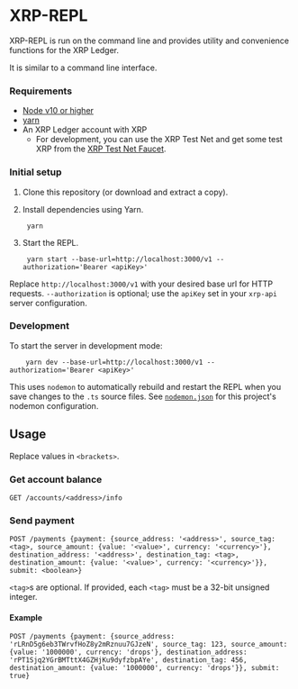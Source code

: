 # XRP-REPL

XRP-REPL is run on the command line and provides utility and convenience functions for the XRP Ledger.

It is similar to a command line interface.

### Requirements

- [Node v10 or higher](https://nodejs.org/en/download/)
- [yarn](https://yarnpkg.com/en/)
- An XRP Ledger account with XRP
    - For development, you can use the XRP Test Net and get some test XRP from the [XRP Test Net Faucet](https://developers.ripple.com/xrp-test-net-faucet.html).

### Initial setup

1. Clone this repository (or download and extract a copy).

2. Install dependencies using Yarn.

        yarn

3. Start the REPL.

        yarn start --base-url=http://localhost:3000/v1 --authorization='Bearer <apiKey>'

Replace `http://localhost:3000/v1` with your desired base url for HTTP requests. `--authorization` is optional; use the `apiKey` set in your `xrp-api` server configuration.

### Development

To start the server in development mode:

        yarn dev --base-url=http://localhost:3000/v1 --authorization='Bearer <apiKey>'

This uses `nodemon` to automatically rebuild and restart the REPL when you save changes to the `.ts` source files. See [`nodemon.json`](./nodemon.json) for this project's nodemon configuration.

## Usage

Replace values in `<brackets>`.

### Get account balance

    GET /accounts/<address>/info

### Send payment

    POST /payments {payment: {source_address: '<address>', source_tag: <tag>, source_amount: {value: '<value>', currency: '<currency>'}, destination_address: '<address>', destination_tag: <tag>, destination_amount: {value: '<value>', currency: '<currency>'}}, submit: <boolean>}

`<tag>`s are optional. If provided, each `<tag>` must be a 32-bit unsigned integer.

#### Example

    POST /payments {payment: {source_address: 'rLRnD5g6eb3TWrvfHoZ8y2mRznuu7GJzeN', source_tag: 123, source_amount: {value: '1000000', currency: 'drops'}, destination_address: 'rPT1Sjq2YGrBMTttX4GZHjKu9dyfzbpAYe', destination_tag: 456, destination_amount: {value: '1000000', currency: 'drops'}}, submit: true}
